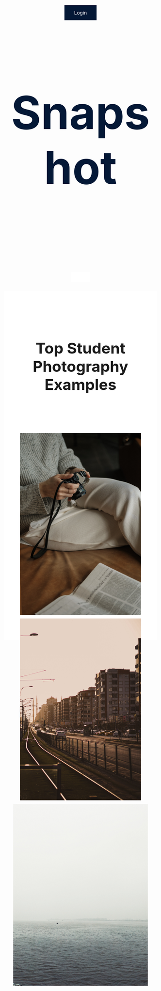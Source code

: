<!-- ## AP CSA Tri 2 Period 2 Table 2

### [Scrum Board](https://github.com/users/PrishaB/projects/1)
### [Insights](https://github.com/PrishaB/Team2Reunion/graphs/contributors)


--- -->

<html>
<head>
<meta name="viewport" content="width=device-width, initial-scale=1">

<style>
.parallax {
  /* The image used */
  background-image: url("images/photo1.jpg");

  /* Set a specific height */
  min-height: 1000px;
  width: 100%; 

  /* Create the parallax scrolling effect */
  background-attachment: fixed;
  background-position: center;
  background-repeat: no-repeat;
  background-size: cover;
}
.parallax2 {
  /* The image used */
  background-image: url("images/b&w4.JPG");

  /* Set a specific height */
  min-height: 600px;
  width: 100%; 

  /* Create the parallax scrolling effect */
  background-attachment: fixed;
  background-position: center;
  background-repeat: no-repeat;
  background-size: cover;
}
.text-center {
  text-align: center;
}
.button {
  background-color: #041836;
  border: none;
  color: white;
  padding: 15px 32px;
  text-align: center;
  text-decoration: none;
  display: inline-block;
  font-size: 16px;
  margin: 4px 2px;
  cursor: pointer;
}

h1{
  font-size:150px;
  color: #041836;
}

h2 {
  font-size:50px;
  text-align: center;
}

p {
  font-size: 20px;
  color: white;
}
.center {
  display: block;
  margin-left: auto;
  margin-right: auto;
  width: 50%;
}

</style>
</head>
<body>
<div class="parallax">
<div class="text-center">
<br>
<br>
<br>
<a class="button" href="/login"> Login </a>
<br>
<h1>Snapshot</h1>
</div>
<img src="images/arrow.png" class="center" style="width: 60px; margin-top:255px;"> 
</div>


<div style="height:1150px;background-color: white;font-size:24px;font-color:white">
 <br> <br> <br>
<h2>Top Student Photography Examples<h2>
<br>
<img src="images/photo3.jpg"  style="height: 600px;">
<img src="images/photo4.jpg"  style="height: 600px;">
<img src="images/photo2.jpg"  style="height: 600px;">

<br><br><br><br>

<div class="parallax2">
<div class="text-center">
</div>
</div>

<div style="height:1150px;background-color: white;font-size:24px;font-color:white">
 <br> <br> <br>

<br>
<img src="images/b&w1.jpg"  style="height: 600px;">
<img src="images/b&w2.jpg"  style="height: 600px;">
<img src="images/b&w3.jpg"  style="height: 600px;">
</div>

<!-- ## Team Members

| Name | GitHub ID and Profile | Roles | Issues |
| --- | --- | --- | --- |
| Linda Liu | [@LindaLiu1202](https://github.com/LindaLiu1202) | Backend Developer |   [Issue](https://github.com/PrishaB/Team2Reunion/issues/4)  | 
| Divyanshi Suri | [@divyanshisuri](https://github.com/divyanshisuri) | Scrum Master |  [Issue](https://github.com/PrishaB/Team2Reunion/issues/2)  |
| Serafina Wong| [@Lychee80 ](https://github.com/Lychee80 ) | DevOps | [Issue](https://github.com/Lychee80/t2_spring_8192/issues/1)  |
| Prisha Boreddy| [@PrishaB ](https://github.com/PrishaB) | Frontend Developer | [Issue](https://github.com/PrishaB/Team2Reunion/issues/2)   | -->
